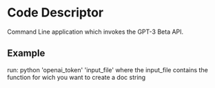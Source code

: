 # Code Descriptor
Command Line application which invokes the GPT-3 Beta API.

## Example
run: python 'openai_token' 'input_file'
where the input_file contains the function for wich you want to create a doc string